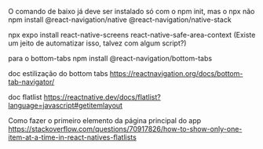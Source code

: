 O comando de baixo já deve ser instalado só com o npm init, mas o npx não
npm install @react-navigation/native @react-navigation/native-stack 

npx expo install react-native-screens react-native-safe-area-context
(Existe um jeito de automatizar isso, talvez com algum script?)

para o bottom-tabs
npm install @react-navigation/bottom-tabs

doc estilização do bottom tabs
https://reactnavigation.org/docs/bottom-tab-navigator/

doc flatlist
https://reactnative.dev/docs/flatlist?language=javascript#getitemlayout

Como fazer o primeiro elemento da página principal do app
https://stackoverflow.com/questions/70917826/how-to-show-only-one-item-at-a-time-in-react-natives-flatlists

